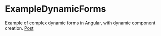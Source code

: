 # ExampleDynamicForms

Example of complex dynamic forms in Angular, with dynamic component creation. [Post](https://dev.to/mateuscechetto/creating-a-dynamic-form-page-in-angular-a-case-study-24oe)
